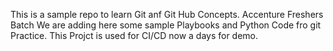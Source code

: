This is a sample repo to learn Git anf Git Hub Concepts.
Accenture Freshers Batch 
We are adding here some sample Playbooks and Python Code fro git Practice.
This Projct is used for CI/CD now a days for demo.
